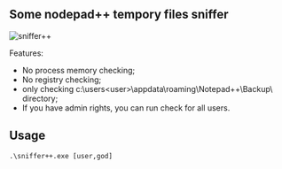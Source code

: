 ## Some nodepad++ tempory files sniffer

![sniffer++](https://github.com/user-attachments/assets/368c8a2a-4735-4f09-bbdd-e634cb66e3e9)

Features:
* No process memory checking;
* No registry checking;
* only checking c:\users\<user>\appdata\roaming\Notepad++\Backup\ directory;
* If you have admin rights, you can run check for all users.

## Usage
```cmd
.\sniffer++.exe [user,god]
```

